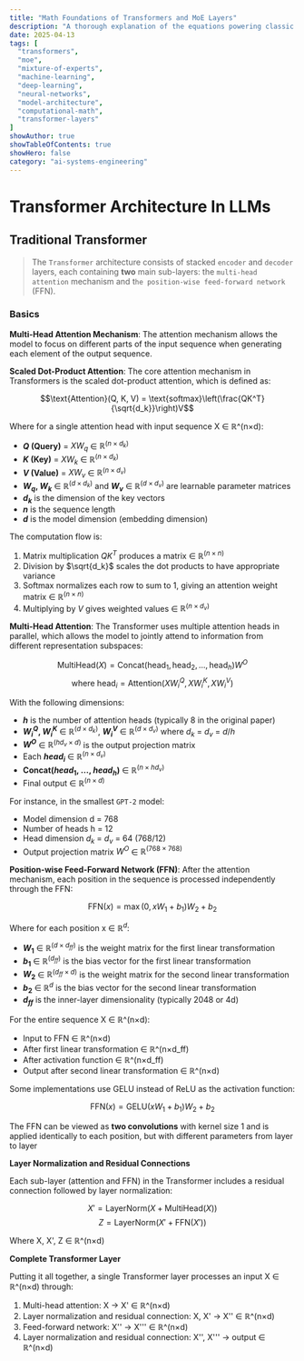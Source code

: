 ```yaml
---
title: "Math Foundations of Transformers and MoE Layers"
description: "A thorough explanation of the equations powering classic transformer structures and Mixture-of-Experts for advanced deep learning workflows."
date: 2025-04-13
tags: [
  "transformers",
  "moe",
  "mixture-of-experts",
  "machine-learning",
  "deep-learning",
  "neural-networks",
  "model-architecture",
  "computational-math",
  "transformer-layers"
]
showAuthor: true
showTableOfContents: true
showHero: false
category: "ai-systems-engineering"
---
```


# Transformer Architecture In LLMs

## Traditional Transformer
> The `Transformer` architecture consists of stacked `encoder` and `decoder` layers, each containing **two** main sub-layers: the `multi-head attention` mechanism and t`he position-wise feed-forward network` (FFN).

### Basics
**Multi-Head Attention Mechanism**: The attention mechanism allows the model to focus on different parts of the input sequence when generating each element of the output sequence.

**Scaled Dot-Product Attention**: The core attention mechanism in Transformers is the scaled dot-product attention, which is defined as:

$$\text{Attention}(Q, K, V) = \text{softmax}\left(\frac{QK^T}{\sqrt{d_k}}\right)V$$

Where for a single attention head with input sequence X ∈ ℝ^(n×d):

- **$Q$ (Query)** = $XW_q$ ∈ $ℝ^{(n×d_k)}$
- **$K$ (Key)** = $XW_k$ ∈ $ℝ^{(n×d_k)}$
- **$V$ (Value)** = $XW_v$ ∈ $ℝ^{(n×d_v)}$
- **$W_q$, $W_k$** ∈ $ℝ^{(d×d_k)}$ and **$W_v$** ∈ $ℝ^{(d×d_v)}$ are learnable parameter matrices
- **$d_k$** is the dimension of the key vectors
- **$n$** is the sequence length
- **$d$** is the model dimension (embedding dimension)

The computation flow is:

1. Matrix multiplication $QK^T$ produces a matrix ∈ $ℝ^{(n×n)}$
2. Division by $\sqrt{d_k}$ scales the dot products to have appropriate variance
3. Softmax normalizes each row to sum to 1, giving an attention weight matrix ∈ $ℝ^{(n×n)}$
4. Multiplying by $V$ gives weighted values ∈ $ℝ^{(n×d_v)}$

**Multi-Head Attention**: The Transformer uses multiple attention heads in parallel, which allows the model to jointly attend to information from different representation subspaces:

$$\text{MultiHead}(X) = \text{Concat}(\text{head}_1, \text{head}_2, ..., \text{head}_h)W^O$$
$$\text{where head}_i = \text{Attention}(XW^Q_i, XW^K_i, XW^V_i)$$

With the following dimensions:
- **$h$** is the number of attention heads (typically 8 in the original paper)
- **$W^Q_i$, $W^K_i$** ∈ $ℝ^{(d×d_k)}$, **$W^V_i$** ∈ $ℝ^{(d×d_v)}$ where $d_k$ = $d_v$ = $d/h$
- **$W^O$** ∈ $ℝ^{(hd_v×d)}$ is the output projection matrix
- Each **$head_i$** ∈ $ℝ^{(n×d_v)}$
- **Concat($head_1$, ..., $head_h$)** ∈ $ℝ^{(n×hd_v)}$
- Final output ∈ $ℝ^{(n×d)}$

For instance, in the smallest `GPT-2` model:
- Model dimension d = 768
- Number of heads h = 12
- Head dimension $d_k$ = $d_v$ = 64 (768/12)
- Output projection matrix $W^O$ ∈ $ℝ^{(768×768)}$

**Position-wise Feed-Forward Network (FFN)**: After the attention mechanism, each position in the sequence is processed independently through the FFN:

$$\text{FFN}(x) = \max(0, xW_1 + b_1)W_2 + b_2$$

Where for each position x ∈ $ℝ^d$:
- **$W_1$** ∈ $ℝ^{(d×d_{ff})}$ is the weight matrix for the first linear transformation
- **$b_1$** ∈ $ℝ^{(d_{ff})}$ is the bias vector for the first linear transformation
- **$W_2$** ∈ $ℝ^{(d_{ff}×d)}$ is the weight matrix for the second linear transformation
- **$b_2$** ∈ $ℝ^d$ is the bias vector for the second linear transformation
- **$d_{ff}$** is the inner-layer dimensionality (typically 2048 or 4d)

For the entire sequence X ∈ ℝ^(n×d):
- Input to FFN ∈ ℝ^(n×d)
- After first linear transformation ∈ ℝ^(n×d_ff)
- After activation function ∈ ℝ^(n×d_ff)
- Output after second linear transformation ∈ ℝ^(n×d)

Some implementations use GELU instead of ReLU as the activation function:

$$\text{FFN}(x) = \text{GELU}(xW_1 + b_1)W_2 + b_2$$

The FFN can be viewed as **two convolutions** with kernel size 1 and is applied identically to each position, but with different parameters from layer to layer 

**Layer Normalization and Residual Connections**

Each sub-layer (attention and FFN) in the Transformer includes a residual connection followed by layer normalization:

$$X' = \text{LayerNorm}(X + \text{MultiHead}(X))$$
$$Z = \text{LayerNorm}(X' + \text{FFN}(X'))$$

Where X, X', Z ∈ ℝ^(n×d)

**Complete Transformer Layer**

Putting it all together, a single Transformer layer processes an input X ∈ ℝ^(n×d) through:
1. Multi-head attention: X → X' ∈ ℝ^(n×d)
2. Layer normalization and residual connection: X, X' → X'' ∈ ℝ^(n×d)
3. Feed-forward network: X'' → X''' ∈ ℝ^(n×d)
4. Layer normalization and residual connection: X'', X''' → output ∈ ℝ^(n×d)

